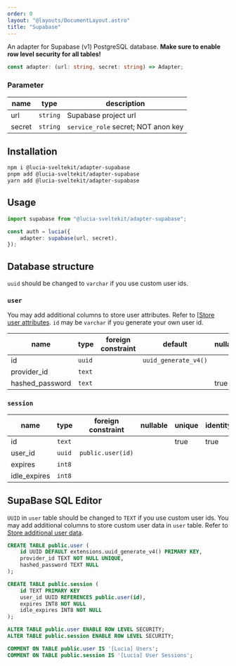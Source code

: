 ```yaml
---
order: 0
layout: "@layouts/DocumentLayout.astro"
title: "Supabase"
---
```


An adapter for Supabase (v1) PostgreSQL database. **Make sure to enable row level security for all tables!**

```ts
const adapter: (url: string, secret: string) => Adapter;
```

### Parameter

| name   | type     | description                         |
| ------ | -------- | ----------------------------------- |
| url    | `string` | Supabase project url                |
| secret | `string` | `service_role` secret; NOT anon key |

## Installation

```bash
npm i @lucia-sveltekit/adapter-supabase
pnpm add @lucia-sveltekit/adapter-supabase
yarn add @lucia-sveltekit/adapter-supabase
```

## Usage

```ts
import supabase from "@lucia-sveltekit/adapter-supabase";

const auth = lucia({
    adapter: supabase(url, secret),
});
```

## Database structure

`uuid` should be changed to `varchar` if you use custom user ids.

### `user`

You may add additional columns to store user attributes. Refer to [[Store user attributes](/learn/basics/store-user-attributes). `id` may be `varchar` if you generate your own user id.

| name            | type   | foreign constraint | default              | nullable | unique | identity |
| --------------- | ------ | ------------------ | -------------------- | -------- | ------ | -------- |
| id              | `uuid` |                    | `uuid_generate_v4()` |          | true   | true     |
| provider_id     | `text` |                    |                      |          | true   |          |
| hashed_password | `text` |                    |                      | true     |        |          |

### `session`

| name         | type   | foreign constraint | nullable | unique | identity |
| ------------ | ------ | ------------------ | -------- | ------ | -------- |
| id           | `text` |                    |          | true   | true     |
| user_id      | `uuid` | `public.user(id)`  |          |        |          |
| expires      | `int8` |                    |          |        |          |
| idle_expires | `int8` |                    |          |        |          |

## SupaBase SQL Editor

`UUID` in `user` table should be changed to `TEXT` if you use custom user ids.
You may add additional columns to store custom user data in `user` table. Refer to [Store additional user data](/learn/basics/store-additional-user-data).

```sql
CREATE TABLE public.user (
	id UUID DEFAULT extensions.uuid_generate_v4() PRIMARY KEY,
	provider_id TEXT NOT NULL UNIQUE,
	hashed_password TEXT NULL
);

CREATE TABLE public.session (
  	id TEXT PRIMARY KEY
	user_id UUID REFERENCES public.user(id),
	expires INT8 NOT NULL
	idle_expires INT8 NOT NULL
);

ALTER TABLE public.user ENABLE ROW LEVEL SECURITY;
ALTER TABLE public.session ENABLE ROW LEVEL SECURITY;

COMMENT ON TABLE public.user IS '[Lucia] Users';
COMMENT ON TABLE public.session IS '[Lucia] User Sessions';
```

